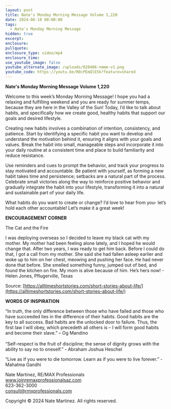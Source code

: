 ```yaml
---
layout: post
title: Nate's Monday Morning Message Volume 1,220
date: 2024-06-10 00:00:00
tags:
  - Nate's Monday Morning Message
hidden: true
excerpt:
enclosure:
pullquote:
enclosure_type: video/mp4
enclosure_time:
use_youtube_image: false
youtube_alternate_image: /uploads/020406-nmmm-v1.png
youtube_code: https://youtu.be/R0cPEmQlE5k?feature=shared
---
```

**Nate's Monday Morning Message Volume 1,220**

Welcome to this week’s Monday Morning Message! I hope you had a relaxing and fulfilling weekend and you are ready for summer temps, because they are here in the Valley of the Sun! Today, I’d like to talk about habits, and specifically how we create good, healthy habits that support our goals and desired lifestyle.

Creating new habits involves a combination of intention, consistency, and patience. Start by identifying a specific habit you want to develop and understand the motivation behind it, ensuring it aligns with your goals and values. Break the habit into small, manageable steps and incorporate it into your daily routine at a consistent time and place to build familiarity and reduce resistance.

Use reminders and cues to prompt the behavior, and track your progress to stay motivated and accountable. Be patient with yourself, as forming a new habit takes time and persistence; setbacks are a natural part of the process. Celebrate small victories along the way to reinforce positive behavior and gradually integrate the habit into your lifestyle, transforming it into a natural and sustainable part of your daily life.

What habits do you want to create or change? I’d love to hear from you- let’s hold each other accountable! Let’s make it a great week!

**ENCOURAGEMENT CORNER**&nbsp;

The Cat and the Fire

I was deploying overseas so I decided to leave my black cat with my mother. My mother had been feeling alone lately, and I hoped he would change that. After two years, I was ready to get him back. Before I could do that, I got a call from my mother. She said she had fallen asleep earlier and woke up to him on her chest, meowing and pushing her face. He had never done that before. She smelled something funny, jumped out of bed, and found the kitchen on fire. My mom is alive because of him. He’s hers now! - Helen Jones, Pflugerville, Texas

Source: [https://alltimeshortstories.com/short-stories-about-life/](https://alltimeshortstories.com/short-stories-about-life/)

**WORDS OF INSPIRATION**

“In truth, the only difference between those who have failed and those who have succeeded lies in the difference of their habits. Good habits are the key to all success. Bad habits are the unlocked door to failure. Thus, the first law I will obey, which precedeth all others is – I will form good habits and become their slave.” – Og Mandino<br><br>“Self-respect is the fruit of discipline; the sense of dignity grows with the ability to say no to oneself.” - Abraham Joshua Heschel

“Live as if you were to die tomorrow. Learn as if you were to live forever.” - Mahatma Gandhi

Nate Martinez, RE/MAX Professionals<br>www.joinremaxprofessionalsaz.com<br>623-362-3000<br>consult@rmxprofessionals.com

Copyright © 2024 Nate Martinez. All rights reserved.